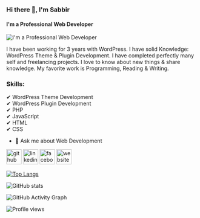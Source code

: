 ### Hi there 👋, I'm Sabbir
#### I'm a Professional Web Developer
![I'm a Professional Web Developer](https://scontent.fdac140-1.fna.fbcdn.net/v/t1.6435-9/124568962_2769309966639572_4678316465931323835_n.jpg?_nc_cat=106&ccb=1-5&_nc_sid=e3f864&_nc_ohc=NW3nG2dr5FYAX94cYhF&_nc_ht=scontent.fdac140-1.fna&oh=00_AT94A0BVQUkdtP0bn_4w-PxJTuWOwBbBAMDx7SVNZv-aVA&oe=61F4BA0A)

I have been working for 3 years with WordPress. I have solid Knowledge: WordPress Theme & Plugin Development. I have completed perfectly many self and freelancing projects. I love to know about new things & share knowledge. My favorite work is Programming, Reading & Writing.

### Skills:<br>
 ✔ WordPress Theme Development<br>
 ✔ WordPress Plugin Development<br>
 ✔ PHP<br>
 ✔ JavaScript<br>
 ✔ HTML<br>
 ✔ CSS<br>

- 💬 Ask me about Web Development 


[<img src='' alt='github' height='40'>](https://github.com/sabbirmia002)  [<img src='https://raw.githubusercontent.com/rahuldkjain/github-profile-readme-generator/master/src/images/icons/Social/linked-in-alt.svg' alt='linkedin' height='40'>](https://www.linkedin.com/in/sabbirmia/)  [<img src='https://raw.githubusercontent.com/rahuldkjain/github-profile-readme-generator/master/src/images/icons/Social/facebook.svg' alt='facebook' height='40'>](https://www.facebook.com/sabbirmia.bd)  [<img src='https://cdn.jsdelivr.net/npm/simple-icons@3.0.1/icons/icloud.svg' alt='website' height='40'>](https://sabbirmia.com)  

[![Top Langs](https://github-readme-stats.vercel.app/api/top-langs/?username=sabbirmia002)](https://github.com/anuraghazra/github-readme-stats)

![GitHub stats](https://github-readme-stats.vercel.app/api?username=sabbirmia002&show_icons=true)  

![GitHub Activity Graph](https://activity-graph.herokuapp.com/graph?username=sabbirmia002)  

![Profile views](https://gpvc.arturio.dev/sabbirmia002)  
